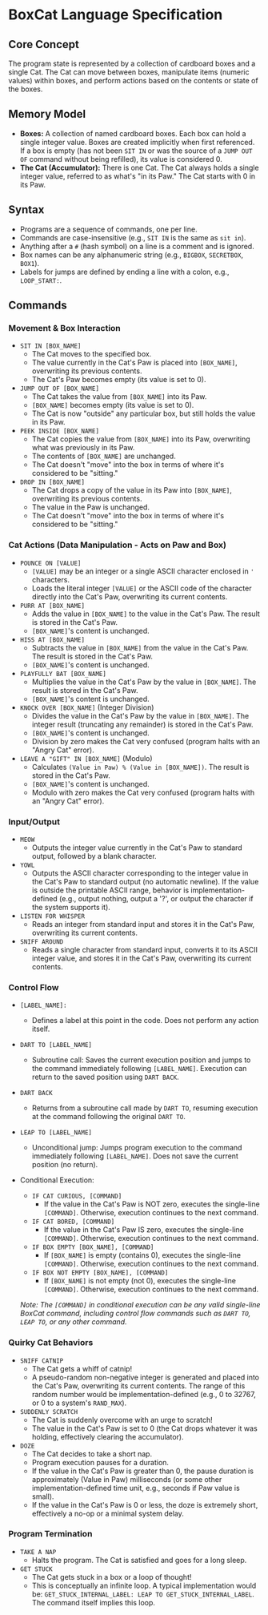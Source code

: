 # BoxCat Language Specification

## Core Concept

The program state is represented by a collection of cardboard boxes and a single Cat. The Cat can move between boxes, manipulate items (numeric values) within boxes, and perform actions based on the contents or state of the boxes.

## Memory Model

- **Boxes:** A collection of named cardboard boxes. Each box can hold a single integer value. Boxes are created implicitly when first referenced. If a box is empty (has not been `SIT IN` or was the source of a `JUMP OUT OF` command without being refilled), its value is considered 0.
- **The Cat (Accumulator):** There is one Cat. The Cat always holds a single integer value, referred to as what's "in its Paw." The Cat starts with 0 in its Paw.

## Syntax

- Programs are a sequence of commands, one per line.
- Commands are case-insensitive (e.g., `SIT IN` is the same as `sit in`).
- Anything after a `#` (hash symbol) on a line is a comment and is ignored.
- Box names can be any alphanumeric string (e.g., `BIGBOX`, `SECRETBOX`, `BOX1`).
- Labels for jumps are defined by ending a line with a colon, e.g., `LOOP_START:`.

## Commands

### Movement & Box Interaction

- `SIT IN [BOX_NAME]`
  - The Cat moves to the specified box.
  - The value currently in the Cat's Paw is placed into `[BOX_NAME]`, overwriting its previous contents.
  - The Cat's Paw becomes empty (its value is set to 0).
- `JUMP OUT OF [BOX_NAME]`
  - The Cat takes the value from `[BOX_NAME]` into its Paw.
  - `[BOX_NAME]` becomes empty (its value is set to 0).
  - The Cat is now "outside" any particular box, but still holds the value in its Paw.
- `PEEK INSIDE [BOX_NAME]`
  - The Cat copies the value from `[BOX_NAME]` into its Paw, overwriting what was previously in its Paw.
  - The contents of `[BOX_NAME]` are unchanged.
  - The Cat doesn't "move" into the box in terms of where it's considered to be "sitting."
- `DROP IN [BOX_NAME]`
  - The Cat drops a copy of the value in its Paw into `[BOX_NAME]`, overwriting its previous contents.
  - The value in the Paw is unchanged.
  - The Cat doesn't "move" into the box in terms of where it's considered to be "sitting."

### Cat Actions (Data Manipulation - Acts on Paw and Box)

- `POUNCE ON [VALUE]`
  - `[VALUE]` may be an integer or a single ASCII character enclosed in `'` characters.
  - Loads the literal integer `[VALUE]` or the ASCII code of the character directly into the Cat's Paw, overwriting its current contents.
- `PURR AT [BOX_NAME]`
  - Adds the value in `[BOX_NAME]` to the value in the Cat's Paw. The result is stored in the Cat's Paw.
  - `[BOX_NAME]`'s content is unchanged.
- `HISS AT [BOX_NAME]`
  - Subtracts the value in `[BOX_NAME]` from the value in the Cat's Paw. The result is stored in the Cat's Paw.
  - `[BOX_NAME]`'s content is unchanged.
- `PLAYFULLY BAT [BOX_NAME]`
  - Multiplies the value in the Cat's Paw by the value in `[BOX_NAME]`. The result is stored in the Cat's Paw.
  - `[BOX_NAME]`'s content is unchanged.
- `KNOCK OVER [BOX_NAME]` (Integer Division)
  - Divides the value in the Cat's Paw by the value in `[BOX_NAME]`. The integer result (truncating any remainder) is stored in the Cat's Paw.
  - `[BOX_NAME]`'s content is unchanged.
  - Division by zero makes the Cat very confused (program halts with an "Angry Cat" error).
- `LEAVE A "GIFT" IN [BOX_NAME]` (Modulo)
  - Calculates `(Value in Paw) % (Value in [BOX_NAME])`. The result is stored in the Cat's Paw.
  - `[BOX_NAME]`'s content is unchanged.
  - Modulo with zero makes the Cat very confused (program halts with an "Angry Cat" error).

### Input/Output

- `MEOW`
  - Outputs the integer value currently in the Cat's Paw to standard output, followed by a blank character.
- `YOWL`
  - Outputs the ASCII character corresponding to the integer value in the Cat's Paw to standard output (no automatic newline). If the value is outside the printable ASCII range, behavior is implementation-defined (e.g., output nothing, output a '?', or output the character if the system supports it).
- `LISTEN FOR WHISPER`
  - Reads an integer from standard input and stores it in the Cat's Paw, overwriting its current contents.
- `SNIFF AROUND`
  - Reads a single character from standard input, converts it to its ASCII integer value, and stores it in the Cat's Paw, overwriting its current contents.

### Control Flow

- `[LABEL_NAME]:`
  - Defines a label at this point in the code. Does not perform any action itself.
- `DART TO [LABEL_NAME]`
  - Subroutine call: Saves the current execution position and jumps to the command immediately following `[LABEL_NAME]`. Execution can return to the saved position using `DART BACK`.
- `DART BACK`
  - Returns from a subroutine call made by `DART TO`, resuming execution at the command following the original `DART TO`.
- `LEAP TO [LABEL_NAME]`
  - Unconditional jump: Jumps program execution to the command immediately following `[LABEL_NAME]`. Does not save the current position (no return).
- Conditional Execution:

  - `IF CAT CURIOUS, [COMMAND]`
    - If the value in the Cat's Paw is NOT zero, executes the single-line `[COMMAND]`. Otherwise, execution continues to the next command.
  - `IF CAT BORED, [COMMAND]`
    - If the value in the Cat's Paw IS zero, executes the single-line `[COMMAND]`. Otherwise, execution continues to the next command.
  - `IF BOX EMPTY [BOX_NAME], [COMMAND]`
    - If `[BOX_NAME]` is empty (contains 0), executes the single-line `[COMMAND]`. Otherwise, execution continues to the next command.
  - `IF BOX NOT EMPTY [BOX_NAME], [COMMAND]`
    - If `[BOX_NAME]` is not empty (not 0), executes the single-line `[COMMAND]`. Otherwise, execution continues to the next command.

  _Note: The `[COMMAND]` in conditional execution can be any valid single-line BoxCat command, including control flow commands such as `DART TO`, `LEAP TO`, or any other command._

### Quirky Cat Behaviors

- `SNIFF CATNIP`
  - The Cat gets a whiff of catnip!
  - A pseudo-random non-negative integer is generated and placed into the Cat's Paw, overwriting its current contents. The range of this random number would be implementation-defined (e.g., 0 to 32767, or 0 to a system's `RAND_MAX`).
- `SUDDENLY SCRATCH`
  - The Cat is suddenly overcome with an urge to scratch!
  - The value in the Cat's Paw is set to 0 (the Cat drops whatever it was holding, effectively clearing the accumulator).
- `DOZE`
  - The Cat decides to take a short nap.
  - Program execution pauses for a duration.
  - If the value in the Cat's Paw is greater than 0, the pause duration is approximately (Value in Paw) milliseconds (or some other implementation-defined time unit, e.g., seconds if Paw value is small).
  - If the value in the Cat's Paw is 0 or less, the doze is extremely short, effectively a no-op or a minimal system delay.

### Program Termination

- `TAKE A NAP`
  - Halts the program. The Cat is satisfied and goes for a long sleep.
- `GET STUCK`
  - The Cat gets stuck in a box or a loop of thought!
  - This is conceptually an infinite loop. A typical implementation would be: `GET_STUCK_INTERNAL_LABEL: LEAP TO GET_STUCK_INTERNAL_LABEL`. The command itself implies this loop.
